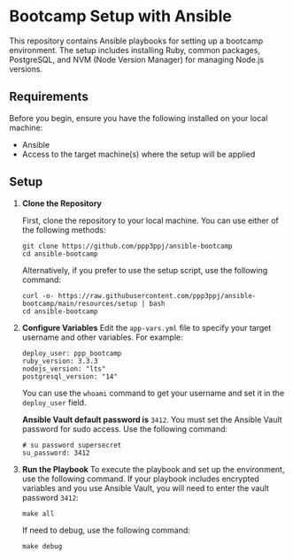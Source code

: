 # Bootcamp Setup with Ansible

This repository contains Ansible playbooks for setting up a bootcamp environment. The setup includes installing Ruby, common packages, PostgreSQL, and NVM (Node Version Manager) for managing Node.js versions.

## Requirements

Before you begin, ensure you have the following installed on your local machine:

-   Ansible
-   Access to the target machine(s) where the setup will be applied

## Setup

1. **Clone the Repository**

	First, clone the repository to your local machine. You can use either of the following methods:
    ```
    git clone https://github.com/ppp3ppj/ansible-bootcamp
    cd ansible-bootcamp
    ```
	Alternatively, if you prefer to use the setup script, use the following command:
	```
	curl -o- https://raw.githubusercontent.com/ppp3ppj/ansible-bootcamp/main/resources/setup | bash
    cd ansible-bootcamp
    ```
2.  **Configure Variables**
Edit the `app-vars.yml` file to specify your target username and other variables. For example:
	```
	deploy_user: ppp_bootcamp
	ruby_version: 3.3.3
	nodejs_version: "lts"
	postgresql_version: "14"
	```
	You can use the `whoami` command to get your username and set it in the `deploy_user` field.

	**Ansible Vault default password is** `3412`. You must set the Ansible Vault password for sudo access. Use the following command:
	 ```
	 # su password supersecret
	su_password: 3412
	 ```
3. **Run the Playbook**
	To execute the playbook and set up the environment, use the following command. If your playbook includes encrypted variables and you use Ansible Vault, you will need to enter the vault password `3412`:
	```
	make all
	```
	If need to debug, use the following command:
	```
	make debug
	```
